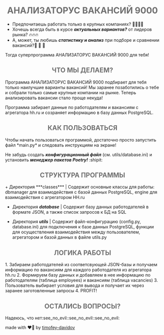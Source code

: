 <h1 style="text-align: center; color: rgb(112, 112, 112)">АНАЛИЗАТОРУС ВАКАНСИЙ 9000</h1>

+ Предпочитаешь работать только в крупных компаниях? :older_woman::man::woman::older_man:
+ Хочешь всегда быть в курсе ***актуальных вариантов?*** от лидеров рынка? :fire::fire::fire:
+ А, может, ты любишь ***статистику и анализ*** при подборе и сравнении вакансий?:money_mouth_face:	:money_mouth_face:	:money_mouth_face:	

Тогда суперпрограмма АНАЛИЗАТОРУС ВАКАНСИЙ 9000 для тебя!
<h2 style="text-align: center; color: rgb(112, 112, 112)">ЧТО МЫ ДЕЛАЕМ?</h2>

Программа АНАЛИЗАТОРУС ВАКАНСИЙ 9000 подбирает для тебя только наилучшие варианты вакансий! Мы заранее позаботились о тебе и собрали только самые крупные компании на рынке. Теперь анализировать вакансии стало проще некуда!

Программа забирает данные по работодателям и вакансиям с агрегатора hh.ru и созраняет информацию в базу данных PostgreSQL.
<h2 style="text-align: center; color: rgb(112, 112, 112)">КАК ПОЛЬЗОВАТЬСЯ</h2>
Чтобы начать пользоваться программой, достаточно просто запустить файл *main.py* и следовать инструкциям на экране!

Не забудь создать ***конфигурационный файл*** (см. utils/database.ini) и установить ***менеджер пакетов Poetry!***
:shipit:   

<h2 style="text-align: center; color: rgb(112, 112, 112)">СТРУКТУРА ПРОГРАММЫ</h2>
+ Директория ***classes*** | Содержит основные классы для работы: dbmanager для взаимодействия с базой данных PostgreSQL, engine для взаимодействия с агрегатором HH.ru


+ Директория ***database*** | Содержит базу данных работодателей в формате JSON, а также список запросов к БД на SQL


+ Директория ***utils*** | Содержит файл-конфигурацию (config.py, database.ini) для подключения к базе данных PostgreSQL, функции для осуществления взаимодействия между пользователем, агрегатором и базой данных в файле utils.py

<h2 style="text-align: center; color: rgb(112, 112, 112)">ЛОГИКА РАБОТЫ</h2>
1. Забираем работодателей из соответсвующей JSON-базы и получаем информацию по вакансиям для каждого работодателя из агрегатора hh.ru
2. Формируем базу данных и добавляем в нее информацию по работодателям (таблица employees) и вакансиям (таблица vacancies)
3. Пользователь выбирает условия для вывода и получает их через заранее заготовленные запросы
4. PROFIT!

<h2 style="text-align: center; color: rgb(112, 112, 112)">ОСТАЛИСЬ ВОПРОСЫ?</h2>
Надеюсь, что нет:see_no_evil::see_no_evil::see_no_evil:
  

made with :heart_on_fire: by [timofey-davidov](https://github.com/timofey-davidov)